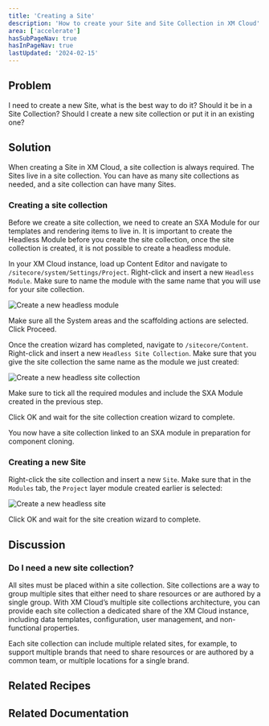 ```yaml
---
title: 'Creating a Site'
description: 'How to create your Site and Site Collection in XM Cloud'
area: ['accelerate']
hasSubPageNav: true
hasInPageNav: true
lastUpdated: '2024-02-15'
---
```


## Problem

I need to create a new Site, what is the best way to do it? Should it be in a Site Collection? Should I create a new site collection or put it in an existing one?

## Solution

When creating a Site in XM Cloud, a site collection is always required. The Sites live in a site collection. You can have as many site collections as needed, and a site collection can have many Sites.

### Creating a site collection

Before we create a site collection, we need to create an SXA Module for our templates and rendering items to live in. It is important to create the Headless Module before you create the site collection, once the site collection is created, it is not possible to create a headless module.

In your XM Cloud instance, load up Content Editor and navigate to `/sitecore/system/Settings/Project`. Right-click and insert a new `Headless Module`. Make sure to name the module with the same name that you will use for your site collection.

<img src="/images/learn/accelerate/xm-cloud/create-a-site-1.png" alt="Create a new headless module"/>

Make sure all the System areas and the scaffolding actions are selected. Click Proceed.

Once the creation wizard has completed, navigate to `/sitecore/Content`. Right-click and insert a new `Headless Site Collection`. Make sure that you give the site collection the same name as the module we just created:

<img src="/images/learn/accelerate/xm-cloud/create-a-site-2.png" alt="Create a new headless site collection"/>

Make sure to tick all the required modules and include the SXA Module created in the previous step.

Click OK and wait for the site collection creation wizard to complete.

You now have a site collection linked to an SXA module in preparation for component cloning.

### Creating a new Site

Right-click the site collection and insert a new `Site`. Make sure that in the `Modules` tab, the `Project` layer module created earlier is selected:

<img src="/images/learn/accelerate/xm-cloud/create-a-site-3.png" alt="Create a new headless site"/>

Click OK and wait for the site creation wizard to complete.

## Discussion

### Do I need a new site collection?

All sites must be placed within a site collection. Site collections are a way to group multiple sites that either need to share resources or are authored by a single group. With XM Cloud’s multiple site collections architecture, you can provide each site collection a dedicated share of the XM Cloud instance, including data templates, configuration, user management, and non-functional properties.

Each site collection can include multiple related sites, for example, to support multiple brands that need to share resources or are authored by a common team, or multiple locations for a single brand.

## Related Recipes

<Row columns={2}>
  <Link title="Branching Strategy | Sitecore Accelerate" link="/learn/accelerate/xm-cloud/pre-development/developer-experience/branching-strategy" />
  <Link title="DevOps| Sitecore Accelerate" link="/learn/accelerate/xm-cloud/pre-development/sprint-zero/devops" />
  <Link title="Setting Up Serialization" link="/learn/accelerate/xm-cloud/pre-development/sprint-zero/setup-content-serialization" />
</Row>

## Related Documentation

<Row columns={2}>
  <Link title="Getting started with XM Cloud | Sitecore Documentation" link="https://doc.sitecore.com/xmc/en/developers/xm-cloud/getting-started-with-xm-cloud.html" />
  <Link title="XM Cloud Foundation Head Repository | Github" link="https://github.com/sitecorelabs/xmcloud-foundation-head" />
  <Link title="XM Cloud Tutorials - Rename app #4" link="https://www.youtube.com/watch?v=uNkQQSC6n8o" />
</Row>
